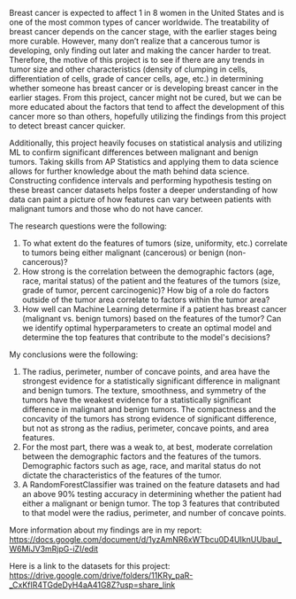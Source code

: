 Breast cancer is expected to affect 1 in 8 women in the United States and is one of the most common types of cancer worldwide. The treatability of breast cancer depends on the cancer stage, with the earlier stages being more curable. However, many don’t realize that a cancerous tumor is developing, only finding out later and making the cancer harder to treat. Therefore, the motive of this project is to see if there are any trends in tumor size and other characteristics (density of clumping in cells, differentiation of cells, grade of cancer cells, age, etc.) in determining whether someone has breast cancer or is developing breast cancer in the earlier stages. From this project, cancer might not be cured, but we can be more educated about the factors that tend to affect the development of this cancer more so than others, hopefully utilizing the findings from this project to detect breast cancer quicker.

Additionally, this project heavily focuses on statistical analysis and utilizing ML to confirm significant differences between malignant and benign tumors. Taking skills from AP Statistics and applying them to data science allows for further knowledge about the math behind data science. Constructing confidence intervals and performing hypothesis testing on these breast cancer datasets helps foster a deeper understanding of how data can paint a picture of how features can vary between patients with malignant tumors and those who do not have cancer.

The research questions were the following:
1. To what extent do the features of tumors (size, uniformity, etc.) correlate to tumors being either malignant (cancerous) or benign (non-cancerous)?
2. How strong is the correlation between the demographic factors (age, race, marital status) of the patient and the features of the tumors (size, grade of tumor, percent carcinogenic)? How big of a role do factors outside of the tumor area correlate to factors within the tumor area?
3. How well can Machine Learning determine if a patient has breast cancer (malignant vs. benign tumors) based on the features of the tumor? Can we identify optimal hyperparameters to create an optimal model and determine the top features that contribute to the model's decisions?

My conclusions were the following:
1. The radius, perimeter, number of concave points, and area have the strongest evidence for a statistically significant difference in malignant and benign tumors. The texture, smoothness, and symmetry of the tumors have the weakest evidence for a statistically significant difference in malignant and benign tumors. The compactness and the concavity of the tumors has strong evidence of significant difference, but not as strong as the radius, perimeter, concave points, and area features.
2. For the most part, there was a weak to, at best, moderate correlation between the demographic factors and the features of the tumors. Demographic factors such as age, race, and marital status do not dictate the characteristics of the features of the tumor.
3. A RandomForestClassifier was trained on the feature datasets and had an above 90% testing accuracy in determining whether the patient had either a malignant or benign tumor. The top 3 features that
contributed to that model were the radius, perimeter, and number of concave points.

More information about my findings are in my report: https://docs.google.com/document/d/1yzAmNR6xWTbcu0D4UIknUUbauI_W6MiJV3mRjpG-iZI/edit

Here is a link to the datasets for this project: https://drive.google.com/drive/folders/11KRy_paR-_CxKfIR4TGdeDyH4aA41G8Z?usp=share_link

